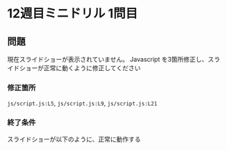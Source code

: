 # 12週目ミニドリル 1問目

## 問題
現在スライドショーが表示されていません。
Javascript を3箇所修正し、スライドショーが正常に動くように修正してください

### 修正箇所

`js/script.js:L5`, `js/script.js:L9`, `js/script.js:L21` 

### 終了条件
スライドショーが以下のように、正常に動作する

